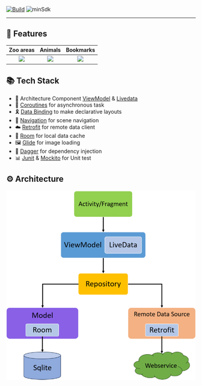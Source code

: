 [![Build](https://github.com/iamoscarliang/zoo-browser/workflows/Build/badge.svg)](https://github.com/iamoscarliang/zoo-browser/actions)
![minSdk](https://img.shields.io/badge/minSdk-21-brightgreen)

---

## :pushpin: Features
 Zoo areas                 | Animals                   | Bookmarks           
:-------------------------:|:-------------------------:|:-------------------------:
<img src="https://github.com/iamoscarliang/zoo-browser/blob/master/screenshot/areas.gif" width="200">|<img src="https://github.com/iamoscarliang/zoo-browser/blob/master/screenshot/animals.gif" width="200">|<img src="https://github.com/iamoscarliang/zoo-browser/blob/master/screenshot/bookmarks.gif" width="200">

## :books: Tech Stack
- :wrench: Architecture Component [ViewModel](https://developer.android.com/topic/libraries/architecture/viewmodel) & [Livedata](https://developer.android.com/topic/libraries/architecture/livedata)
- :rocket: [Coroutines](https://developer.android.com/kotlin/coroutines) for asynchronous task
- :reminder_ribbon: [Data Binding](https://developer.android.com/topic/libraries/data-binding) to make declarative layouts
- :ship: [Navigation](https://developer.android.com/guide/navigation) for scene navigation
- :cloud: [Retrofit](https://square.github.io/retrofit) for remote data client
- :floppy_disk: [Room](https://developer.android.com/training/data-storage/room) for local data cache
- :framed_picture: [Glide](https://github.com/bumptech/glide) for image loading
- :syringe: [Dagger](https://developer.android.com/training/dependency-injection/dagger-basics) for dependency injection
- :bar_chart: [Junit](https://developer.android.com/training/testing/local-tests) & [Mockito](https://github.com/mockito/mockito) for Unit test

## :gear: Architecture
<img src="https://github.com/iamoscarliang/zoo-browser/blob/master/screenshot/mvvm.png" width="600">
